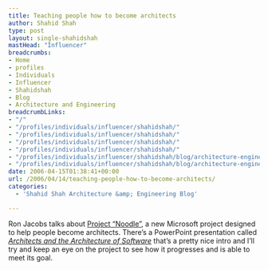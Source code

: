 ```yaml
---
title: Teaching people how to become architects
author: Shahid Shah
type: post
layout: single-shahidshah
mastHead: "Influencer"
breadcrumbs:
- Home
- profiles
- Individuals
- Influencer
- Shahidshah
- Blog
- Architecture and Engineering
breadcrumbLinks:
- "/"
- "/profiles/individuals/influencer/shahidshah/"
- "/profiles/individuals/influencer/shahidshah/"
- "/profiles/individuals/influencer/shahidshah/"
- "/profiles/individuals/influencer/shahidshah/"
- "/profiles/individuals/influencer/shahidshah/blog/architecture-engineering/"
- "/profiles/individuals/influencer/shahidshah/blog/architecture-engineering/"
date: 2006-04-15T01:38:41+00:00
url: /2006/04/14/teaching-people-how-to-become-architects/
categories:
  - 'Shahid Shah Architecture &amp; Engineering Blog'

---
```

Ron Jacobs talks about [Project &#8220;Noodle&#8221;][1], a new Microsoft project designed to help people become architects. There&#8217;s a PowerPoint presentation called [_Architects and the Architecture of Software_][2] that&#8217;s a pretty nice intro and I&#8217;ll try and keep an eye on the project to see how it progresses and is able to meet its goal.

 [1]: http://www.ronjacobs.com/Noodle/default.htm
 [2]: http://www.ronjacobs.com/Slides/Module1-ArchitectsAndTheArchitectureOfSoftware.ppt